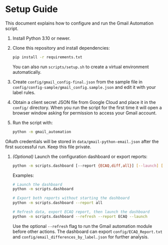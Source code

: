 # Setup Guide

This document explains how to configure and run the Gmail Automation script.

1. Install Python 3.10 or newer.
1. Clone this repository and install dependencies:

   ```bash
   pip install -r requirements.txt
   ```

   You can also run `scripts/setup.sh` to create a virtual environment automatically.
1. Create `config/gmail_config-final.json` from the sample file in `config/config-sample/gmail_config.sample.json` and edit it with
   your label rules.
1. Obtain a client secret JSON file from Google Cloud and place it in the
   `config/` directory. When you run the script for the first time it will open a
   browser window asking for permission to access your Gmail account.
1. Run the script with:

   ```bash
   python -m gmail_automation
   ```

OAuth credentials will be stored in `data/gmail-python-email.json` after the first
successful run. Keep this file private.

1. *(Optional)* Launch the configuration dashboard or export reports:

   ```bash
   python -m scripts.dashboard [--report {ECAQ,diff,all}] [--launch] [--refresh]
   ```

   Examples:

   ```bash
   # Launch the dashboard
   python -m scripts.dashboard

   # Export both reports without starting the dashboard
   python -m scripts.dashboard --report all

   # Refresh data, export ECAQ report, then launch the dashboard
   python -m scripts.dashboard --refresh --report ECAQ --launch
   ```

   Use the optional `--refresh` flag to run the Gmail automation module before
   other actions. The dashboard can export `config/ECAQ_Report.txt` and
   `config/email_differences_by_label.json` for further analysis.
